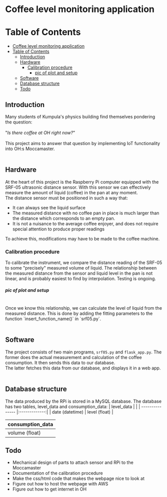 

# Coffee level monitoring application

# Table of Contents


- [Coffee level monitoring application](#coffee-level-monitoring-application)
- [Table of Contents](#table-of-contents)
  - [Introduction](#introduction)
  - [Hardware](#hardware)
    - [Calibration procedure](#calibration-procedure)
        - [pic of plot and setup](#pic-of-plot-and-setup)
  - [Software](#software)
  - [Database structure](#database-structure)
  - [Todo](#todo)

## Introduction
Many students of Kumpula's physics building find themselves pondering the question: <br><br>
"_Is there coffee at OH right now?_"<br><br>
This project aims to answer that question by implementing IoT functionality into OH:s Moccamaster.
<br><br>
## Hardware
At the heart of this project is the Raspberry Pi computer equipped with the SRF-05 ultrasonic distance sensor. With this sensor we can effectively measure the amount of liquid (coffee) in the pan at any moment.
<br>
The distance sensor must be positioned in such a way that:
* It can always see the liquid surface
* The measured distance with no coffee pan in place is much larger than the distance which corresponds to an empty pan.
* It is not a nuisance to the average coffee enjoyer, and does not require special attention to produce proper readings

To achieve this, modifications may have to be made to the coffee machine.

### Calibration procedure
To calibrate the instrument, we compare the distance reading of the SRF-05 to some "precisely" measured volume of liquid. The relationship between the measured distance from the sensor and liquid level in the pan is not linear, and is probably easiest to find by interpolation. Testing is ongoing.
##### pic of plot and setup
<br>
Once we know this relationship, we can calculate the level of liquid from the measured distance. This is done by adding the fitting parameters to the function `insert_function_name()` in `srf05.py`.
<br><br>

## Software
The project consists of two main programs, `srf05.py` and `flask_app.py`. The former does the actual measurement and calculation of the coffee consumption. It then sends this data to our database. <br> The latter fetches this data from our database, and displays it in a web app.
<br><br>

## Database structure
The data produced by the RPi is stored in a MySQL database. The database has two tables, level_data and consumption_data:
| level_data      |               |
| --------------- |:-------------:|
| date (datetime) | level (float) | 

| consumption_data |
| ---------------- |
| volume (float)   |


## Todo 
* Mechanical design of parts to attach sensor and RPi to the Moccamaster
* Documentation of the calibration procedure
* Make the css/html code that makes the webpage nice to look at
* Figure out how to host the webpage with AWS
* Figure out how to get internet in OH